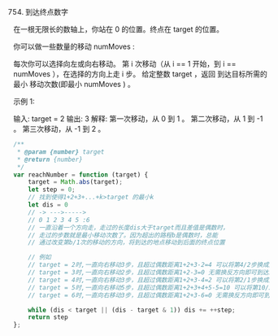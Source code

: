 754. 到达终点数字

在一根无限长的数轴上，你站在 0 的位置。终点在 target 的位置。

你可以做一些数量的移动 numMoves :

每次你可以选择向左或向右移动。
第 i 次移动（从 i == 1 开始，到 i == numMoves ），在选择的方向上走 i 步。
给定整数 target ，返回 到达目标所需的 最小 移动次数(即最小 numMoves ) 。

示例 1:

输入: target = 2
输出: 3
解释:
第一次移动，从 0 到 1 。
第二次移动，从 1 到 -1 。
第三次移动，从 -1 到 2 。

```js
/**
 * @param {number} target
 * @return {number}
 */
var reachNumber = function (target) {
    target = Math.abs(target);
    let step = 0;
    // 找到使得1+2+3+...+k>target 的最小k
    let dis = 0
    // -> --->----->
    // 0 1 2 3 4 5 :6
    // 一直沿着一个方向走，走过的长度dis大于target而且差值是偶数时，
    // 走过的步数就是最小移动次数了。因为超出的路程b是偶数时，总能
    // 通过改变第b/1次的移动的方向，将到达的地点移动到后面的终点位置

    // 例如 
    // target = 2时,一直向右移动3步，且超过偶数距离1+2+3-2=4 可以将第4/2步换成反方向即可到达终点，因为 1+2+3 - 2*2 = 2
    // target = 3时,一直向右移动2步，且超过偶数距离1+2-3=0 无需换反方向即可到达终点
    // target = 4时,一直向右移动3步，且超过偶数距离1+2+3-4=2 可以将第2/1步换成反方向即可到达终点，因为 1+2+3 - 1*2 = 4
    // target = 5时,一直向右移动5步，且超过偶数距离1+2+3+4+5-5=10 可以将第10/2步换成反方向即可到达终点，因为 1+2+3+4+5 - 5*2 = 5
    // target = 6时,一直向右移动3步，且超过偶数距离1+2+3-6=0 无需换反方向即可到达终点

    while (dis < target || (dis - target & 1)) dis += ++step;
    return step
};
```
